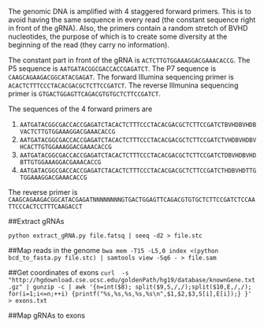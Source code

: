 The genomic DNA is amplified with 4 staggered forward primers. This is to
avoid having the same sequence in every read (the constant sequence right
in front of the gRNA). Also, the primers contain a random stretch of BVHD
nucleotides, the purpose of which is to create some diversity at the
beginning of the read (they carry no information).

The constant part in front of the gRNA is `ACTCTTGTGGAAAGGACGAAACACCG`.
The P5 sequence is `AATGATACGGCGACCACCGAGATCT`.
The P7 sequence is `CAAGCAGAAGACGGCATACGAGAT`.
The forward Illumina sequencing primer is `ACACTCTTTCCCTACACGACGCTCTTCCGATCT`.
The reverse Illmunina sequencing primer is `GTGACTGGAGTTCAGACGTGTGCTCTTCCGATCT`.

The sequences of the 4 forward primers are
1. `AATGATACGGCGACCACCGAGATCTACACTCTTTCCCTACACGACGCTCTTCCGATCTBVHDBVHDBVACTCTTGTGGAAAGGACGAAACACCG`
2. `AATGATACGGCGACCACCGAGATCTACACTCTTTCCCTACACGACGCTCTTCCGATCTVHDBVHDBVHCACTTGTGGAAAGGACGAAACACCG`
3. `AATGATACGGCGACCACCGAGATCTACACTCTTTCCCTACACGACGCTCTTCCGATCTDBVHDBVHDBTTGTGGAAAGGACGAAACACCG`
4. `AATGATACGGCGACCACCGAGATCTACACTCTTTCCCTACACGACGCTCTTCCGATCTHDBVHDTTGTGGAAAGGACGAAACACCG`

The reverse primer is
`CAAGCAGAAGACGGCATACGAGATNNNNNNNNGTGACTGGAGTTCAGACGTGTGCTCTTCCGATCTCCAATTCCCACTCCTTTCAAGACCT`

##Extract gRNAs

`python extract_gRNA.py file.fatsq | seeq -d2 > file.stc`

##Map reads in the genome
`bwa mem -T15 -L5,0 index <(python bcd_to_fasta.py file.stc) | samtools view -Sq6 - > file.sam`

##Get coordinates of exons
`curl  -s "http://hgdownload.cse.ucsc.edu/goldenPath/hg19/database/knownGene.txt.gz" | gunzip -c | awk '{n=int($8); split($9,S,/,/);split($10,E,/,/); for(i=1;i<=n;++i) {printf("%s,%s,%s,%s,%s\n",$1,$2,$3,S[i],E[i]);} }' > exons.txt`

##Map gRNAs to exons
